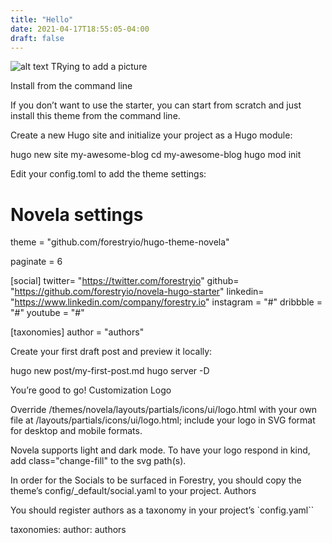 ```yaml
---
title: "Hello"
date: 2021-04-17T18:55:05-04:00
draft: false
---
```

![alt text](https://i.imgur.com/0xnhLwg.jpg)
TRying to add a picture

Install from the command line



If you don’t want to use the starter, you can start from scratch and just install this theme from the command line.

Create a new Hugo site and initialize your project as a Hugo module:

hugo new site my-awesome-blog
cd my-awesome-blog
hugo mod init

Edit your config.toml to add the theme settings:

# Novela settings
theme = "github.com/forestryio/hugo-theme-novela"

paginate = 6

[social]
twitter= "https://twitter.com/forestryio"
github= "https://github.com/forestryio/novela-hugo-starter"
linkedin= "https://www.linkedin.com/company/forestry.io"
instagram = "#"
dribbble = "#"
youtube = "#"

[taxonomies]
author = "authors"

Create your first draft post and preview it locally:

hugo new post/my-first-post.md
hugo server -D

You’re good to go!
Customization
Logo

Override /themes/novela/layouts/partials/icons/ui/logo.html with your own file at /layouts/partials/icons/ui/logo.html; include your logo in SVG format for desktop and mobile formats.

Novela supports light and dark mode. To have your logo respond in kind, add class="change-fill" to the svg path(s).

In order for the Socials to be surfaced in Forestry, you should copy the theme’s config/_default/social.yaml to your project.
Authors

You should register authors as a taxonomy in your project’s `config.yaml``

taxonomies:
  author: authors
